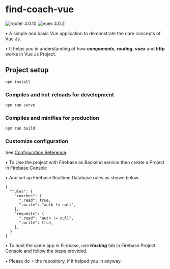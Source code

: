 # find-coach-vue

![router 4.0.10](https://img.shields.io/badge/router-4.0.10-brightgreen.svg) ![vuex 4.0.2](https://img.shields.io/badge/vuex-4.0.2-skyblue.svg)

• A simple and basic Vue application to demonstrate the core concepts of Vue Js.

• It helps you in understanding of how **_components_**, **_routing_**, **_vuex_** and **_http_** works in Vue Js Project.

## Project setup

```
npm install
```

### Compiles and hot-reloads for development

```
npm run serve
```

### Compiles and minifies for production

```
npm run build
```

### Customize configuration

See [Configuration Reference](https://cli.vuejs.org/config/).

• To Use the project with Firebase as Backend service then create a Project in [Firebase Console](https://console.firebase.google.com/)

• And set up Firebase Realtime Database rules as shown below.

```
{
  "rules": {
    "coaches": {
      ".read": true,
      ".write": "auth != null",
    },
    "requests": {
      ".read": "auth != null",
      ".write": true,
    },
  }
}
```

• To host the same app in Firebase, use **_Hosting_** tab in Firebase Project Console and follow the steps provided.

• Please do ⭐ the repository, if it helped you in anyway.
